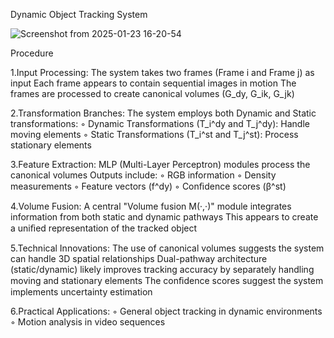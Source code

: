 Dynamic Object Tracking System

![Screenshot from 2025-01-23 16-20-54](https://github.com/user-attachments/assets/5e88cf3d-9353-4ab9-ae00-e16b7d929933)

Procedure

1.Input Processing:
The system takes two frames (Frame i and Frame j) as input
Each frame appears to contain sequential images  in motion
The frames are processed to create canonical volumes (G_dy, G_ik, G_jk)

2.Transformation Branches:
The system employs both Dynamic and Static transformations:
◦ Dynamic Transformations (T_i^dy and T_j^dy): Handle moving elements
◦ Static Transformations (T_i^st and T_j^st): Process stationary elements

3.Feature Extraction:
MLP (Multi-Layer Perceptron) modules process the canonical volumes
Outputs include:
◦ RGB information
◦ Density measurements
◦ Feature vectors (f^dy)
◦ Conﬁdence scores (β^st)

4.Volume Fusion:
A central "Volume fusion M(·,·)" module integrates information from both static and dynamic pathways
This appears to create a uniﬁed representation of the tracked object

5.Technical Innovations:
The use of canonical volumes suggests the system can handle 3D spatial relationships
Dual-pathway architecture (static/dynamic) likely improves tracking accuracy by separately handling moving and stationary elements
The conﬁdence scores suggest the system implements uncertainty estimation

6.Practical Applications:
◦ General object tracking in dynamic environments
◦ Motion analysis in video sequences
